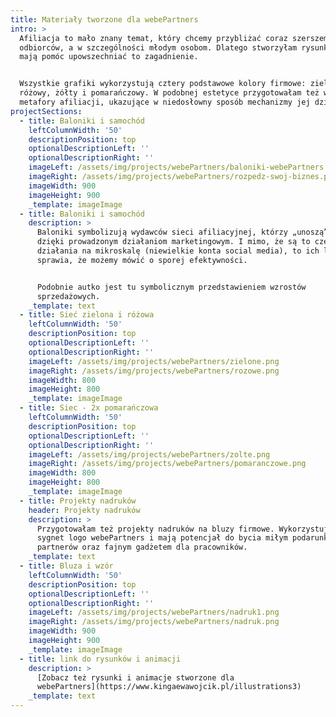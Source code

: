 ```yaml
---
title: Materiały tworzone dla webePartners
intro: >
  Afiliacja to mało znany temat, który chcemy przybliżać coraz szerszemu gronu
  odbiorców, a w szczególności młodym osobom. Dlatego stworzyłam rysunki, które
  mają pomóc upowszechniać to zagadnienie.


  Wszystkie grafiki wykorzystują cztery podstawowe kolory firmowe: zielony,
  różowy, żółty i pomarańczowy. W podobnej estetyce przygotowałam też wizualne
  metafory afiliacji, ukazujące w niedosłowny sposób mechanizmy jej działania.
projectSections:
  - title: Baloniki i samochód
    leftColumnWidth: '50'
    descriptionPosition: top
    optionalDescriptionLeft: ''
    optionalDescriptionRight: ''
    imageLeft: /assets/img/projects/webePartners/baloniki-webePartners.png
    imageRight: /assets/img/projects/webePartners/rozpedz-swoj-biznes.png
    imageWidth: 900
    imageHeight: 900
    _template: imageImage
  - title: Baloniki i samochód
    description: >
      Baloniki symbolizują wydawców sieci afiliacyjnej, którzy „unoszą” biznesy
      dzięki prowadzonym działaniom marketingowym. I mimo, że są to często
      działania na mikroskalę (niewielkie konta social media), to ich liczba
      sprawia, że możemy mówić o sporej efektywności.


      Podobnie autko jest tu symbolicznym przedstawieniem wzrostów
      sprzedażowych.
    _template: text
  - title: Sieć zielona i różowa
    leftColumnWidth: '50'
    descriptionPosition: top
    optionalDescriptionLeft: ''
    optionalDescriptionRight: ''
    imageLeft: /assets/img/projects/webePartners/zielone.png
    imageRight: /assets/img/projects/webePartners/rozowe.png
    imageWidth: 800
    imageHeight: 800
    _template: imageImage
  - title: Siec - 2x pomarańczowa
    leftColumnWidth: '50'
    descriptionPosition: top
    optionalDescriptionLeft: ''
    optionalDescriptionRight: ''
    imageLeft: /assets/img/projects/webePartners/zolte.png
    imageRight: /assets/img/projects/webePartners/pomaranczowe.png
    imageWidth: 800
    imageHeight: 800
    _template: imageImage
  - title: Projekty nadruków
    header: Projekty nadruków
    description: >
      Przygotowałam też projekty nadruków na bluzy firmowe. Wykorzystują one
      sygnet logo webePartners i mają potencjał do bycia miłym podarunkiem dla
      partnerów oraz fajnym gadżetem dla pracowników.
    _template: text
  - title: Bluza i wzór
    leftColumnWidth: '50'
    descriptionPosition: top
    optionalDescriptionLeft: ''
    optionalDescriptionRight: ''
    imageLeft: /assets/img/projects/webePartners/nadruk1.png
    imageRight: /assets/img/projects/webePartners/nadruk.png
    imageWidth: 900
    imageHeight: 900
    _template: imageImage
  - title: link do rysunków i animacji
    description: >
      [Zobacz też rysunki i animacje stworzone dla
      webePartners](https://www.kingaewawojcik.pl/illustrations3)
    _template: text
---
```


